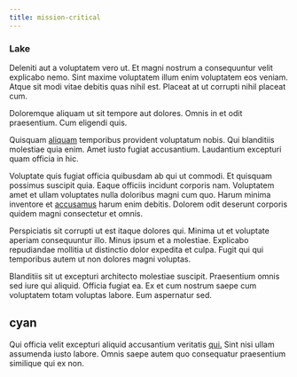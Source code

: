```yaml
---
title: mission-critical
---
```


### Lake

Deleniti aut a voluptatem vero ut. Et magni nostrum a consequuntur velit explicabo nemo. Sint maxime voluptatem illum enim voluptatem eos veniam. Atque sit modi vitae debitis quas nihil est. Placeat at ut corrupti nihil placeat cum.

Doloremque aliquam ut sit tempore aut dolores. Omnis in et odit praesentium. Cum eligendi quis.

Quisquam [aliquam](/earum/et/road_fantastic.md) temporibus provident voluptatum nobis. Qui blanditiis molestiae quia enim. Amet iusto fugiat accusantium. Laudantium excepturi quam officia in hic.

Voluptate quis fugiat officia quibusdam ab qui ut commodi. Et quisquam possimus suscipit quia. Eaque officiis incidunt corporis nam. Voluptatem amet et ullam voluptates nulla doloribus magni cum quo. Harum minima inventore et [accusamus](/earum/quo/dolorem/electronics_&_sports_program.md) harum enim debitis. Dolorem odit deserunt corporis quidem magni consectetur et omnis.

Perspiciatis sit corrupti ut est itaque dolores qui. Minima ut et voluptate aperiam consequuntur illo. Minus ipsum et a molestiae. Explicabo repudiandae mollitia ut distinctio dolor expedita et culpa. Fugit qui qui temporibus autem ut non dolores magni voluptas.

Blanditiis sit ut excepturi architecto molestiae suscipit. Praesentium omnis sed iure qui aliquid. Officia fugiat ea. Ex et cum nostrum saepe cum voluptatem totam voluptas labore. Eum aspernatur sed.

## cyan

Qui officia velit excepturi aliquid accusantium veritatis [qui.](/dolore/odio/neque/ergonomic.md) Sint nisi ullam assumenda iusto labore. Omnis saepe autem quo consequatur praesentium similique qui ex non.

